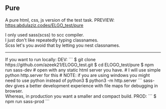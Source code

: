 ## Pure
A pure html, css, js version of the test task.
PREVIEW: [https:abdulaziz.codes/ELGO_test/pure](http://abdulaziz.codes/ELOGO_test/pure/)

I only used sass(scss) to scc compiler. <br/>
I just don't like repeatedly typing classnames. <br/>
Scss let's you avoid that by letting you nest classnames.
<hr/>
If you want to run locally:
DEV:
```
$ git clone https://github.com/azeek21/ELOGO_test.git
$ cd ELOGO_test/pure
$ npm run sass-dev
# open with any static html server you have.
# I will use simple python http.server for this
# NOTE: if you are using windows you might need to use python instead of python3
$ python3 -m http.server
```
sass-dev gives a better development experience with file maps for debugging in browser.  <br/>
Whereas, in production you want a smaller and compact build.
PROD: 
```
$ npm run sass-prod
```
